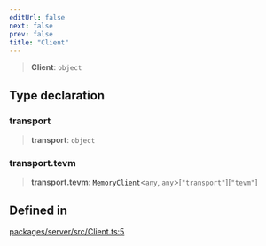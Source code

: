 ```yaml
---
editUrl: false
next: false
prev: false
title: "Client"
---
```


> **Client**: `object`

## Type declaration

### transport

> **transport**: `object`

### transport.tevm

> **transport.tevm**: [`MemoryClient`](/reference/tevm/memory-client/type-aliases/memoryclient/)\<`any`, `any`\>\[`"transport"`\]\[`"tevm"`\]

## Defined in

[packages/server/src/Client.ts:5](https://github.com/evmts/tevm-monorepo/blob/main/packages/server/src/Client.ts#L5)
